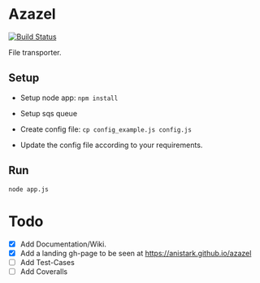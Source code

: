 # Azazel

[![Build Status](https://travis-ci.org/anistark/azazel.svg?branch=master)](https://travis-ci.org/anistark/azazel)

File transporter.

## Setup

* Setup node app: `npm install`

* Setup sqs queue

* Create config file: `cp config_example.js config.js`

* Update the config file according to your requirements.

## Run

`node app.js`


# Todo

- [x] Add Documentation/Wiki.
- [x] Add a landing gh-page to be seen at https://anistark.github.io/azazel
- [ ] Add Test-Cases
- [ ] Add Coveralls
